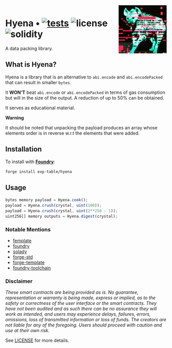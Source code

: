 <img align="right" width="150" height="150" top="100" src="./public/readme.png">

# Hyena • [![tests](https://github.com/exp-table/hyena/actions/workflows/ci.yml/badge.svg?label=tests)](https://github.com/exp-table/hyena/actions/workflows/ci.yml) ![license](https://img.shields.io/github/license/refcell/femplate?label=license) ![solidity](https://img.shields.io/badge/solidity-^0.8.17-lightgrey)

A data packing library.

## What is Hyena?

Hyena is a library that is an alternative to `abi.encode` and `abi.encodePacked` that can result in smaller `bytes`.


It **WON'T** beat `abi.encode` or `abi.encodePacked` in terms of gas consumption but will in the size of the output. A reduction of up to 50% can be obtained.

It serves as educational material.

**Warning**

It should be noted that unpacking the payload produces an array whose elements order is in reverse w.r.t the elements that were added.

## Installation

To install with [**Foundry**](https://github.com/gakonst/foundry):

```sh
forge install exp-table/hyena
```

## Usage

```js
bytes memory payload = Hyena.cook();
payload = Hyena.crush(crystal, uint(100));
payload = Hyena.crush(crystal, uint(2**256 - 1));
uint256[] memory outputs = Hyena.digest(crystal);
```

### Notable Mentions

- [femplate](https://github.com/refcell/femplate)
- [foundry](https://github.com/foundry-rs/foundry)
- [solady](https://github.com/vectorized/solady)
- [forge-std](https://github.com/brockelmore/forge-std)
- [forge-template](https://github.com/foundry-rs/forge-template)
- [foundry-toolchain](https://github.com/foundry-rs/foundry-toolchain)

### Disclaimer

_These smart contracts are being provided as is. No guarantee, representation or warranty is being made, express or implied, as to the safety or correctness of the user interface or the smart contracts. They have not been audited and as such there can be no assurance they will work as intended, and users may experience delays, failures, errors, omissions, loss of transmitted information or loss of funds. The creators are not liable for any of the foregoing. Users should proceed with caution and use at their own risk._

See [LICENSE](./LICENSE) for more details.
